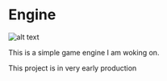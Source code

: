# Engine
![alt text](https://github.com/DiamondOreMaster/Vuzle/blob/main/github/icon.png)

This is a simple game engine I am woking on.

This project is in very early production
